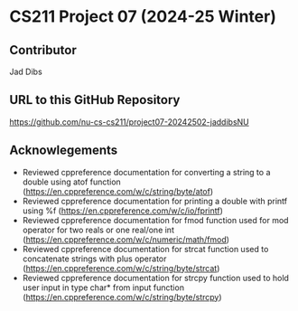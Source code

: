 # CS211 Project 07 (2024-25 Winter)

## Contributor
Jad Dibs

## URL to this GitHub Repository
https://github.com/nu-cs-cs211/project07-20242502-jaddibsNU

## Acknowlegements
- Reviewed cppreference documentation for converting a string to a double using atof function (https://en.cppreference.com/w/c/string/byte/atof)
- Reviewed cppreference documentation for printing a double with printf using %f (https://en.cppreference.com/w/c/io/fprintf)
- Reviewed cppreference documentation for fmod function used for mod operator for two reals or one real/one int (https://en.cppreference.com/w/c/numeric/math/fmod)
- Reviewed cppreference documentation for strcat function used to concatenate strings with plus operator (https://en.cppreference.com/w/c/string/byte/strcat)
- Reviewed cppreference documentation for strcpy function used to hold user input in type char* from input function (https://en.cppreference.com/w/c/string/byte/strcpy)